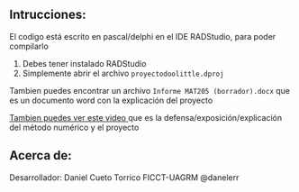 
## Intrucciones: 
El codigo está escrito en pascal/delphi en el IDE RADStudio, para poder compilarlo
1. Debes tener instalado RADStudio
2. Simplemente abrir el archivo  `proyectodoolittle.dproj`

Tambien puedes encontrar un archivo `Informe MAT205 (borrador).docx` que es un documento word con la explicación del proyecto

[Tambien puedes ver este video ](https://www.youtube.com/watch?v=YNgYQ7pDr8Y&t=228s) que es la defensa/exposición/explicación del método numérico y el proyecto
## Acerca de:
Desarrollador: Daniel Cueto Torrico
FICCT-UAGRM
@danelerr
